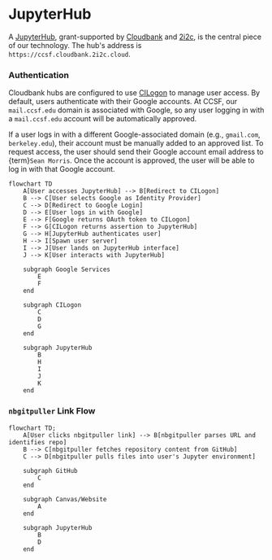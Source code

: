 # JupyterHub

A [JupyterHub](https://jupyter.org/hub), grant-supported by [Cloudbank](https://www.cloudbank.org/) and [2i2c](https://2i2c.org/), is the central piece of our technology. The hub's address is `https://ccsf.cloudbank.2i2c.cloud`.

### Authentication 
Cloudbank hubs are configured to use [CILogon](https://www.cilogon.org/) to manage user access. By default, users authenticate with their Google accounts. At CCSF, our `mail.ccsf.edu` domain is associated with Google, so any user logging in with a `mail.ccsf.edu` account will be automatically approved.

If a user logs in with a different Google-associated domain (e.g., `gmail.com`, `berkeley.edu`), their account must be manually added to an approved list. To request access, the user should send their Google account email address to {term}`Sean Morris`. Once the account is approved, the user will be able to log in with that Google account.

```mermaid
flowchart TD
    A[User accesses JupyterHub] --> B[Redirect to CILogon]
    B --> C[User selects Google as Identity Provider]
    C --> D[Redirect to Google Login]
    D --> E[User logs in with Google]
    E --> F[Google returns OAuth token to CILogon]
    F --> G[CILogon returns assertion to JupyterHub]
    G --> H[JupyterHub authenticates user]
    H --> I[Spawn user server]
    I --> J[User lands on JupyterHub interface]
    J --> K[User interacts with JupyterHub]
    
    subgraph Google Services
        E
        F
    end

    subgraph CILogon
        C
        D
        G
    end

    subgraph JupyterHub
        B
        H
        I
        J
        K
    end
```

### `nbgitpuller` Link Flow

```mermaid
flowchart TD;
    A[User clicks nbgitpuller link] --> B[nbgitpuller parses URL and identifies repo]
    B --> C[nbgitpuller fetches repository content from GitHub]
    C --> D[nbgitpuller pulls files into user's Jupyter environment]

    subgraph GitHub
        C
    end

    subgraph Canvas/Website
        A
    end

    subgraph JupyterHub
        B
        D
    end

```